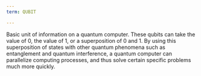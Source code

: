 ```yaml
---
term: QUBIT

---
```

Basic unit of information on a quantum computer. These qubits can take the value of 0, the value of 1, or a superposition of 0 and 1. By using this superposition of states with other quantum phenomena such as entanglement and quantum interference, a quantum computer can parallelize computing processes, and thus solve certain specific problems much more quickly.